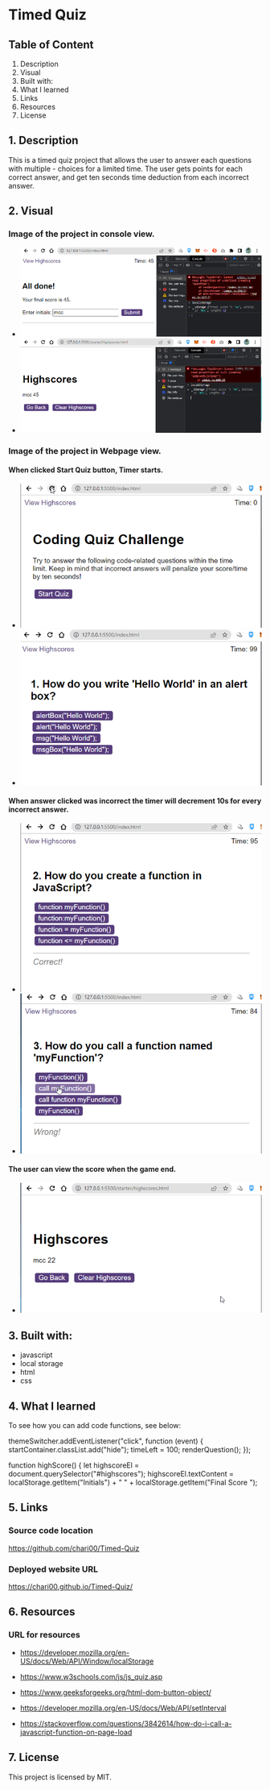 # Timed Quiz

## Table of Content

1. Description
2. Visual
3. Built with:
4. What I learned
5. Links
6. Resources
7. License

## 1. Description

This is a timed quiz project that allows the user to answer each questions with multiple - choices for a limited time. The user gets points for each correct answer, and get ten seconds time deduction from each incorrect answer.

## 2. Visual

### Image of the project in console view.

- <img src="/assets/images/quizdone.png">

- <img src="/assets/images/highscore.png">

### Image of the project in Webpage view.

#### When clicked Start Quiz button, Timer starts.

- <img src="/assets/images/beforequiz.png">

- <img src="/assets/images/startquiz.png">

#### When answer clicked was incorrect the timer will decrement 10s for every incorrect answer.

- <img src="/assets/images/correct.png">

- <img src="/assets/images/wrong.png">

#### The user can view the score when the game end.

- <img src="/assets/images/score.png">

## 3. Built with:

- javascript
- local storage
- html
- css

## 4. What I learned

To see how you can add code functions, see below:

themeSwitcher.addEventListener("click", function (event) {
startContainer.classList.add("hide");
timeLeft = 100;
renderQuestion();
});

function highScore() {
let highscoreEl = document.querySelector("#highscores");
highscoreEl.textContent =
localStorage.getItem("Initials") +
" " +
localStorage.getItem("Final Score ");

## 5. Links

### Source code location

https://github.com/chari00/Timed-Quiz

### Deployed website URL

https://chari00.github.io/Timed-Quiz/

## 6. Resources

### URL for resources

- https://developer.mozilla.org/en-US/docs/Web/API/Window/localStorage

- https://www.w3schools.com/js/js_quiz.asp

- https://www.geeksforgeeks.org/html-dom-button-object/

- https://developer.mozilla.org/en-US/docs/Web/API/setInterval

- https://stackoverflow.com/questions/3842614/how-do-i-call-a-javascript-function-on-page-load

## 7. License

This project is licensed by MIT.

